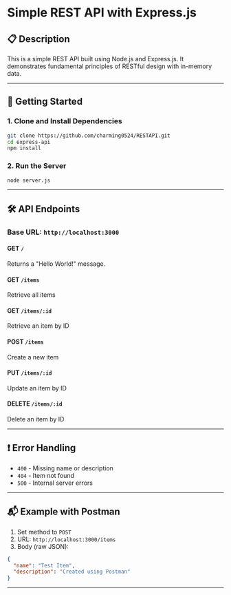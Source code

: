 # Simple REST API with Express.js

## 📋 Description

This is a simple REST API built using Node.js and Express.js. It demonstrates fundamental principles of RESTful design with in-memory data.

---

## 🚀 Getting Started

### 1. Clone and Install Dependencies

```bash
git clone https://github.com/charming0524/RESTAPI.git
cd express-api
npm install
```

### 2. Run the Server

```bash
node server.js
```

---

## 🛠 API Endpoints

### Base URL: `http://localhost:3000`

#### GET `/`
Returns a "Hello World!" message.

#### GET `/items`
Retrieve all items

#### GET `/items/:id`
Retrieve an item by ID

#### POST `/items`
Create a new item

#### PUT `/items/:id`
Update an item by ID

#### DELETE `/items/:id`
Delete an item by ID

---

## ❗ Error Handling

- `400` - Missing name or description
- `404` - Item not found
- `500` - Internal server errors

---

## 📬 Example with Postman

1. Set method to `POST`
2. URL: `http://localhost:3000/items`
3. Body (raw JSON):
```json
{
  "name": "Test Item",
  "description": "Created using Postman"
}
```

---

